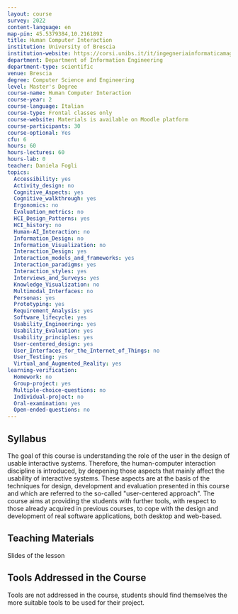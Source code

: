 ```yaml
---
layout: course
survey: 2022
content-language: en
map-pin: 45.5379384,10.2161892
title: Human Computer Interaction
institution: University of Brescia
institution-website: https://corsi.unibs.it/it/ingegneriainformaticamagistrale 
department: Department of Information Engineering
department-type: scientific
venue: Brescia
degree: Computer Science and Engineering
level: Master's Degree
course-name: Human Computer Interaction
course-year: 2
course-language: Italian
course-type: Frontal classes only
course-website: Materials is available on Moodle platform
course-participants: 30
course-optional: Yes
cfu: 6
hours: 60
hours-lectures: 60
hours-lab: 0
teacher: Daniela Fogli
topics: 
  Accessibility: yes
  Activity_design: no
  Cognitive_Aspects: yes
  Cognitive_walkthrough: yes
  Ergonomics: no
  Evaluation_metrics: no
  HCI_Design_Patterns: yes
  HCI_history: no
  Human-AI_Interaction: no
  Information_Design: no
  Information_Visualization: no
  Interaction_Design: yes
  Interaction_models_and_frameworks: yes
  Interaction_paradigms: yes
  Interaction_styles: yes
  Interviews_and_Surveys: yes
  Knowledge_Visualization: no
  Multimodal_Interfaces: no
  Personas: yes
  Prototyping: yes
  Requirement_Analysis: yes
  Software_lifecycle: yes
  Usability_Engineering: yes
  Usability_Evaluation: yes
  Usability_principles: yes
  User-centered_design: yes
  User_Interfaces_for_the_Internet_of_Things: no
  User_Testing: yes
  Virtual_and_Augmented_Reality: yes
learning-verification: 
  Homework: no 
  Group-project: yes 
  Multiple-choice-questions: no 
  Individual-project: no 
  Oral-examination: yes 
  Open-ended-questions: no 
---
```



## Syllabus 
The goal of this course is understanding the role of the user in the design of usable interactive systems. Therefore, the human-computer interaction discipline is introduced, by deepening those aspects that mainly affect the usability of interactive systems. These aspects are at the basis of the techniques for design, development and evaluation presented in this course and which are referred to the so-called "user-centered approach". The course aims at providing the students with further tools, with respect to those already acquired in previous courses, to cope with the design and development of real software applications, both desktop and web-based.

## Teaching Materials 
Slides of the lesson

## Tools Addressed in the Course 
Tools are not addressed in the course, students should find themselves the more suitable tools to be used for their project.
